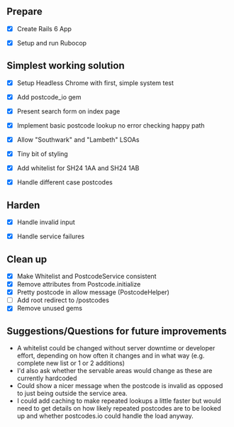 ## Prepare

- [x] Create Rails 6 App
- [x] Setup and run Rubocop


## Simplest working solution

- [x] Setup Headless Chrome with first, simple system test
- [x] Add postcode_io gem
- [x] Present search form on index page
- [x] Implement basic postcode lookup no error checking happy path
- [x] Allow "Southwark" and "Lambeth" LSOAs
- [x] Tiny bit of styling
- [x] Add whitelist for SH24 1AA and SH24 1AB
- [x] Handle different case postcodes


## Harden

- [x] Handle invalid input
- [x] Handle service failures


## Clean up

- [x] Make Whitelist and PostcodeService consistent
- [x] Remove attributes from Postcode.initialize
- [x] Pretty postcode in allow message (PostcodeHelper)
- [ ] Add root redirect to /postcodes
- [x] Remove unused gems

## Suggestions/Questions for future improvements

- A whitelist could be changed without server downtime or developer effort,
  depending on how often it changes and in what way (e.g. complete new list or 1 or 2 additions)
- I'd also ask whether the servable areas would change as these are currently hardcoded
- Could show a nicer message when the postcode is invalid as opposed to just being outside the service area.
- I could add caching to make repeated lookups a little faster but would need to get details
  on how likely repeated postcodes are to be looked up and whether postcodes.io could handle
  the load anyway.
